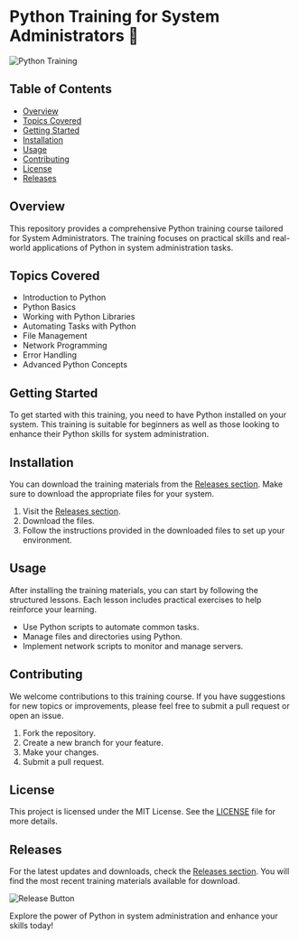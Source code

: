 # Python Training for System Administrators 🐍

![Python Training](https://img.shields.io/badge/Python%20Training-Admin%20Sys-blue)

## Table of Contents
- [Overview](#overview)
- [Topics Covered](#topics-covered)
- [Getting Started](#getting-started)
- [Installation](#installation)
- [Usage](#usage)
- [Contributing](#contributing)
- [License](#license)
- [Releases](#releases)

## Overview
This repository provides a comprehensive Python training course tailored for System Administrators. The training focuses on practical skills and real-world applications of Python in system administration tasks. 

## Topics Covered
- Introduction to Python
- Python Basics
- Working with Python Libraries
- Automating Tasks with Python
- File Management
- Network Programming
- Error Handling
- Advanced Python Concepts

## Getting Started
To get started with this training, you need to have Python installed on your system. This training is suitable for beginners as well as those looking to enhance their Python skills for system administration.

## Installation
You can download the training materials from the [Releases section](https://github.com/mohsin55/python-training/releases). Make sure to download the appropriate files for your system. 

1. Visit the [Releases section](https://github.com/mohsin55/python-training/releases).
2. Download the files.
3. Follow the instructions provided in the downloaded files to set up your environment.

## Usage
After installing the training materials, you can start by following the structured lessons. Each lesson includes practical exercises to help reinforce your learning. 

- Use Python scripts to automate common tasks.
- Manage files and directories using Python.
- Implement network scripts to monitor and manage servers.

## Contributing
We welcome contributions to this training course. If you have suggestions for new topics or improvements, please feel free to submit a pull request or open an issue. 

1. Fork the repository.
2. Create a new branch for your feature.
3. Make your changes.
4. Submit a pull request.

## License
This project is licensed under the MIT License. See the [LICENSE](LICENSE) file for more details.

## Releases
For the latest updates and downloads, check the [Releases section](https://github.com/mohsin55/python-training/releases). You will find the most recent training materials available for download. 

![Release Button](https://img.shields.io/badge/Download%20Releases-blue?style=for-the-badge)

Explore the power of Python in system administration and enhance your skills today!